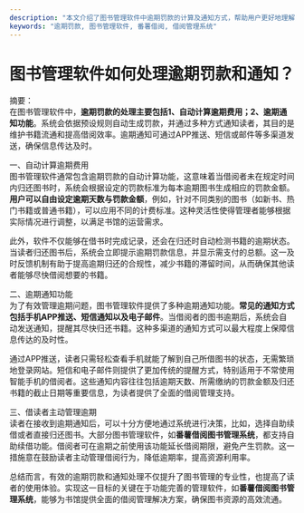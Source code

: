 ```yaml
---
description: "本文介绍了图书管理软件中逾期罚款的计算及通知方式，帮助用户更好地理解图书借阅管理。"
keywords: "逾期罚款, 图书管理软件, 番薯借阅, 借阅管理系统"
---
```

# 图书管理软件如何处理逾期罚款和通知？

摘要：  
在图书管理软件中，**逾期罚款的处理主要包括1、自动计算逾期费用；2、逾期通知功能**。系统会依据预设规则自动生成罚款，并通过多种方式通知读者，其目的是维护书籍流通和提高借阅效率。逾期通知可通过APP推送、短信或邮件等多渠道发送，确保信息传达及时。

一、自动计算逾期费用  
图书管理软件通常包含逾期罚款的自动计算功能，这意味着当借阅者未在规定时间内归还图书时，系统会根据设定的罚款标准为每本逾期图书生成相应的罚款金额。**用户可以自由设定逾期天数与罚款金额**，例如，针对不同类别的图书（如新书、热门书籍或普通书籍），可以应用不同的计费标准。这种灵活性使得管理者能够根据实际情况进行调整，以满足书馆的运营需求。

此外，软件不仅能够在借书时完成记录，还会在归还时自动检测书籍的逾期状态。当读者归还图书后，系统会立即提示逾期罚款信息，并显示需支付的总额。这一及时反馈机制有助于提高逾期归还的合规性，减少书籍的滞留时间，从而确保其他读者能够尽快借阅想要的书籍。

二、逾期通知功能  
为了有效管理逾期问题，图书管理软件提供了多种逾期通知功能。**常见的通知方式包括手机APP推送、短信通知以及电子邮件**。当借阅者的图书逾期后，系统会自动发送通知，提醒其尽快归还书籍。这种多渠道的通知方式可以最大程度上保障信息传达的及时性。

通过APP推送，读者只需轻松查看手机就能了解到自己所借图书的状态，无需繁琐地登录网站。短信和电子邮件则提供了更加传统的提醒方式，特别适用于不常使用智能手机的借阅者。这些通知内容往往包括逾期天数、所需缴纳的罚款金额及归还书籍的截止日期等重要信息，为读者提供了全面的借阅管理支持。

三、借读者主动管理逾期  
读者在接收到逾期通知后，可以十分方便地通过系统进行决策，比如，选择自助续借或者直接归还图书。大部分图书管理软件，如**番薯借阅图书管理系统**，都支持自助续借功能。借阅者可在逾期之前使用该功能延长借阅期限，避免产生罚款。这一措施意在鼓励读者主动管理借阅行为，降低逾期率，提高资源利用率。

总结而言，有效的逾期罚款和通知处理不仅提升了图书管理的专业性，也提高了读者的使用体验。实现这一目标的关键在于功能完善的管理软件，如**番薯借阅图书管理系统**，能够为书馆提供全面的借阅管理解决方案，确保图书资源的高效流通。
